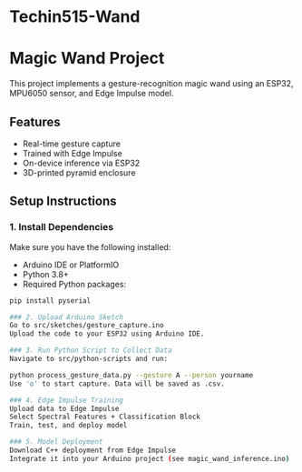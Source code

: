 # Techin515-Wand

# Magic Wand Project

This project implements a gesture-recognition magic wand using an ESP32, MPU6050 sensor, and Edge Impulse model.

## Features

- Real-time gesture capture
- Trained with Edge Impulse
- On-device inference via ESP32
- 3D-printed pyramid enclosure

## Setup Instructions

### 1. Install Dependencies

Make sure you have the following installed:
- Arduino IDE or PlatformIO
- Python 3.8+
- Required Python packages:
```bash
pip install pyserial

### 2. Upload Arduino Sketch
Go to src/sketches/gesture_capture.ino
Upload the code to your ESP32 using Arduino IDE.

### 3. Run Python Script to Collect Data
Navigate to src/python-scripts and run:

python process_gesture_data.py --gesture A --person yourname
Use 'o' to start capture. Data will be saved as .csv.

### 4. Edge Impulse Training
Upload data to Edge Impulse
Select Spectral Features + Classification Block
Train, test, and deploy model

### 5. Model Deployment
Download C++ deployment from Edge Impulse
Integrate it into your Arduino project (see magic_wand_inference.ino)


